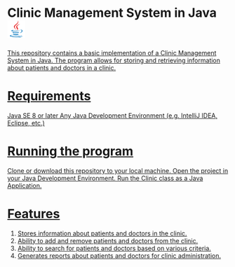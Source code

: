 # Clinic Management System in Java  <img src="https://raw.githubusercontent.com/devicons/devicon/master/icons/java/java-original.svg" alt="java" width="40" height="40"/> </a> <a href="https://developer.mozilla.org/en-US/docs/Web/JavaScript" target="_blank" rel="noreferrer"> 

This repository contains a basic implementation of a Clinic Management System in Java. The program allows for storing and retrieving information about patients and doctors in a clinic.

# Requirements
Java SE 8 or later
Any Java Development Environment (e.g. IntelliJ IDEA, Eclipse, etc.)


# Running the program
Clone or download this repository to your local machine.
Open the project in your Java Development Environment.
Run the Clinic class as a Java Application.

# Features
1. Stores information about patients and doctors in the clinic.
2. Ability to add and remove patients and doctors from the clinic.
3. Ability to search for patients and doctors based on various criteria.
4. Generates reports about patients and doctors for clinic administration.
